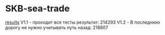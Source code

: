# SKB-sea-trade

[results](https://docs.google.com/spreadsheets/d/1a_b2DL0WpAupdbMpio4-CxgZ8KeNsXVoQTTivcgsJsc/edit#gid=0)
V1.1 - проходит все тесты результат: 214293
V1.2 - В последнюю дорогу не нужно учитывать путь назад: 218807
